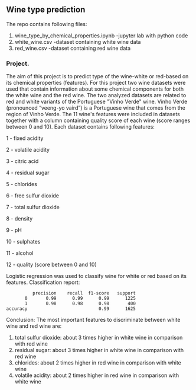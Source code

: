 ## Wine type prediction

The repo contains following files:
1. wine_type_by_chemical_properties.ipynb -jupyter lab with python code
2. white_wine.csv -dataset containing white wine data 
3. red_wine.csv -dataset containing red wine data

### Project.
The aim of this project is to predict type of the wine-white or red-based on its chemical properties (features). For this project two wine datasets were used that contain information about some chemical components for both the white wine and the red wine. The two analyzed datasets are related to red and white variants of the Portuguese "Vinho Verde" wine. Vinho Verde (pronounced “veeng-yo vaird”) is a Portuguese wine that comes from the region of Vinho Verde. The 11 wine's features were included in datasets together with a column containing quality score of each wine (score ranges between 0 and 10). Each dataset contains following features:

1 - fixed acidity 

2 - volatile acidity 

3 - citric acid 

4 - residual sugar 

5 - chlorides 

6 - free sulfur dioxide 

7 - total sulfur dioxide 

8 - density 

9 - pH 

10 - sulphates 

11 - alcohol 

12 - quality (score between 0 and 10)


Logistic regression was used to classify wine for white or red based on its features.
Classification report:

              precision    recall  f1-score   support
           0       0.99      0.99      0.99      1225
           1       0.98      0.98      0.98       400
    accuracy                           0.99      1625

Conclusion: The most important features to discriminate between white wine and red wine are:  
1. total sulfur dioxide: about 3 times higher in white wine in comparison with red wine
2. residual sugar: about 3 times higher in white wine in comparison with red wine 
3. chlorides: about 2 times higher in red wine in comparison with white wine
4. volatile acidity: about 2 times higher in red wine in comparison with white wine

 



